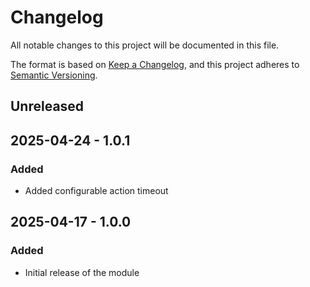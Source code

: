 # Changelog

All notable changes to this project will be documented in this file.

The format is based on [Keep a Changelog](https://keepachangelog.com/en/1.0.0/),
and this project adheres to [Semantic Versioning](https://semver.org/spec/v2.0.0.html).

## Unreleased

## 2025-04-24 - 1.0.1

### Added

- Added configurable action timeout

## 2025-04-17 - 1.0.0

### Added

- Initial release of the module
